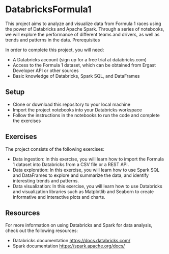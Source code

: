 # DatabricksFormula1

This project aims to analyze and visualize data from Formula 1 races using the power of Databricks and Apache Spark. Through a series of notebooks, we will explore the performance of different teams and drivers, as well as trends and patterns in the data.
Prerequisites

In order to complete this project, you will need:

   - A Databricks account (sign up for a free trial at databricks.com)
   - Access to the Formula 1 dataset, which can be obtained from Ergast Developer API or other sources
   - Basic knowledge of Databricks, Spark SQL, and DataFrames

## Setup

   - Clone or download this repository to your local machine
   - Import the project notebooks into your Databricks workspace
   - Follow the instructions in the notebooks to run the code and complete the exercises

## Exercises

The project consists of the following exercises:

   - Data ingestion: In this exercise, you will learn how to import the Formula 1 dataset into Databricks from a CSV file or a REST API.
   - Data exploration: In this exercise, you will learn how to use Spark SQL and DataFrames to explore and summarize the data, and identify interesting trends and patterns.
   - Data visualization: In this exercise, you will learn how to use Databricks and visualization libraries such as Matplotlib and Seaborn to create informative and interactive plots and charts.

## Resources

For more information on using Databricks and Spark for data analysis, check out the following resources:

   - Databricks documentation https://docs.databricks.com/
   - Spark documentation https://spark.apache.org/docs/
